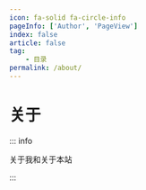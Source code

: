 ```yaml
---
icon: fa-solid fa-circle-info
pageInfo: ['Author', 'PageView']
index: false
article: false
tag:
    - 目录
permalink: /about/
---
```


# 关于

::: info

关于我和关于本站

:::

<Catalog base='/about/' />
